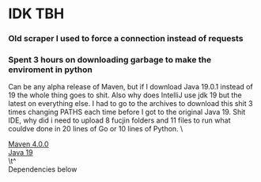 # IDK TBH
### Old scraper I used to force a connection instead of requests
### Spent 3 hours on downloading garbage to make the enviroment in python
Can be any alpha release of Maven, but if I download Java 19.0.1 instead of 19 the whole thing goes to shit. Also why does IntelliJ use jdk 19 but the latest on everything else. I had to go to the archives to download this shit 3 times changing PATHS each time before I got to the original Java 19. Shit IDE, why did i need to upload 8 fucjin folders and 11 files to run what couldve done in 20 lines of Go or 10 lines of Python. \

[Maven 4.0.0](https://maven.apache.org/download.cgi#Installation) \
[Java 19](https://www.oracle.com/java/technologies/javase/jdk19-archive-downloads.html) \
\t^ \
Dependencies below
